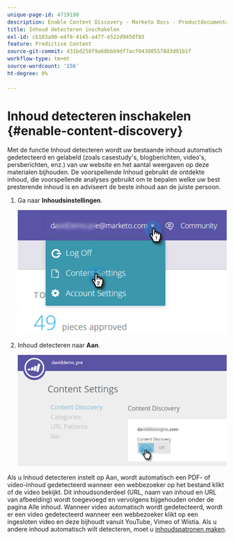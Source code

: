 ```yaml
---
unique-page-id: 4719190
description: Enable Content Discovery - Marketo Docs - Productdocumentatie
title: Inhoud detecteren inschakelen
exl-id: cb103a90-e4f8-4145-a477-e522d945df03
feature: Predictive Content
source-git-commit: 431bd258f9a68bbb9df7acf043085578d3d91b1f
workflow-type: tm+mt
source-wordcount: '156'
ht-degree: 0%

---
```


# Inhoud detecteren inschakelen {#enable-content-discovery}

Met de functie Inhoud detecteren wordt uw bestaande inhoud automatisch gedetecteerd en gelabeld (zoals casestudy&#39;s, blogberichten, video&#39;s, persberichten, enz.) van uw website en het aantal weergaven op deze materialen bijhouden.  De voorspellende Inhoud gebruikt de ontdekte inhoud, die voorspellende analyses gebruikt om te bepalen welke uw best presterende inhoud is en adviseert de beste inhoud aan de juiste persoon.

1. Ga naar **Inhoudsinstellingen**.

   ![](assets/settings-dropdown-hand.png)

1. Inhoud detecteren naar **Aan**.

   ![](assets/content-discovery-on-hand.png)

Als u Inhoud detecteren instelt op Aan, wordt automatisch een PDF- of video-inhoud gedetecteerd wanneer een webbezoeker op het bestand klikt of de video bekijkt. Dit inhoudsonderdeel (URL, naam van inhoud en URL van afbeelding) wordt toegevoegd en vervolgens bijgehouden onder de pagina Alle inhoud. Wanneer video automatisch wordt gedetecteerd, wordt er een video gedetecteerd wanneer een webbezoeker klikt op een ingesloten video en deze bijhoudt vanuit YouTube, Vimeo of Wistia. Als u andere inhoud automatisch wilt detecteren, moet u [inhoudspatronen maken](/help/marketo/product-docs/predictive-content/getting-started/create-content-patterns.md).
